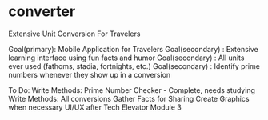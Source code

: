 # converter
Extensive Unit Conversion For Travelers

Goal(primary): Mobile Application for Travelers
Goal(secondary) : Extensive learning interface using fun facts and humor
Goal(secondary) : All units ever used (fathoms, stadia, fortnights, etc.)
Goal(secondary) : Identify prime numbers whenever they show up in a conversion

To Do:
Write Methods: Prime Number Checker - Complete, needs studying
Write Methods: All conversions
Gather Facts for Sharing
Create Graphics when necessary
UI/UX after Tech Elevator Module 3


